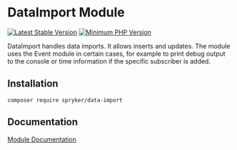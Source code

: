 # DataImport Module
[![Latest Stable Version](https://poser.pugx.org/spryker/data-import/v/stable.svg)](https://packagist.org/packages/spryker/data-import)
[![Minimum PHP Version](https://img.shields.io/badge/php-%3E%3D%207.4-8892BF.svg)](https://php.net/)

DataImport handles data imports. It allows inserts and updates. The module uses the Event module in certain cases, for example to print debug output to the console or time information if the specific subscriber is added.

## Installation

```
composer require spryker/data-import
```

## Documentation

[Module Documentation](https://academy.spryker.com/enablement/howtos/ht_data_import.html)
